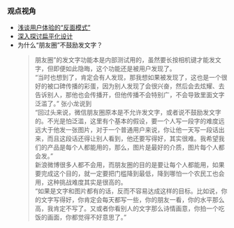 ### 观点视角
* [浅谈用户体验的“反面模式”](http://web.itivy.com/article-722-1.html)  
* [深入探讨扁平化设计](http://www.oschina.net/translate/flat-design-an-in-depth-look)
* 为什么“朋友圈”不鼓励发文字？  
  > 朋友圈”的发文字功能本是内部测试用的，虽然要长按相机键才能发文字，但即便如此隐晦，这个功能还是被用户发现了。  
“当时也想到了，肯定会有人发现，那我想如果被发现了，这也是一个很好的被口碑传播的彩蛋，因为别人发现了会很兴奋，然后会去炫耀、去告诉别人，那他也会传播开，但他传播不会特别广，不会导致里面文字泛滥了。”  张小龙说到   
“回过头来说，微信朋友圈原本是不允许发文字，或者说不鼓励发文字的。不光是怕泛滥，这里有个基本的假设，要一个人写一段字的难度远远大于他发一张图片，对于一个普通用户来说，你让他一天写一段话出来，而且这段话还得让别人看到，他还要写得好，其实很难。我希望我们的产品是每个人都能用的，那么，图片是最好的介质，图片每个人都会发。”  
新浪微博很多人都不会用，而朋友圈的目的是要让每个人都能用，如果要完成这个目的，就一定要把门槛降到最低，降到哪怕一个农民工也会用，这种挑战难度其实是很高的。  
“如果是文字和图片都有的话，反而不容易达成这样的目标。比如说，你的文字写得好，你肯定会每天都写一些，你的朋友一看，你的水平那么高，我肯定不写了。又或者你看别人的文字那么诗情画意，你拍一个吃饭的画面，你都觉得不好意思了。”